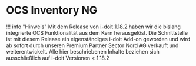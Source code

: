 # OCS Inventory NG

!!! info "Hinweis"
    Mit dem Release von [i-doit 1.18.2](../versionshistorie/release-notes/release-notes-1.18/release-notes-1.18.2.md) haben wir die bislang integrierte OCS Funktionalität aus dem Kern herausgelöst. Die Schnittstelle ist mit diesem Release ein eigenständiges i-doit Add-on geworden und wird ab sofort durch unseren Premium Partner Sector Nord AG verkauft und weiterentwickelt. Alle hier beschriebenen Inhalte beziehen sich ausschließlich auf i-doit Versionen < 1.18.2
